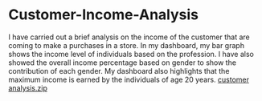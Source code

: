 # Customer-Income-Analysis

I have carried out a brief analysis on the income of the customer that are coming to make a purchases in a store. In my dashboard, my bar graph shows the income level of individuals based on the profession. I have also showed the overall income percentage based on gender to show the contribution of each gender.  My dashboard also highlights that the maximum income is earned by the individuals of age 20 years. 
[customer analysis.zip](https://github.com/ammadmunir15/Customer-Income-Analysis/files/10861651/customer.analysis.zip)
